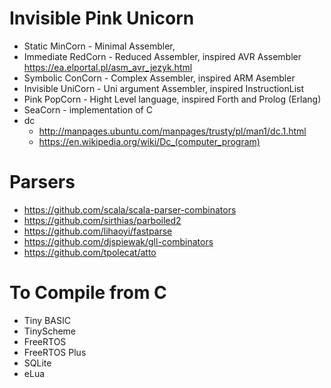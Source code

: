 # Invisible Pink Unicorn
* Static MinCorn - Minimal Assembler,  
* Immediate RedCorn - Reduced Assembler, inspired AVR Assembler https://ea.elportal.pl/asm_avr_jezyk.html
* Symbolic ConCorn - Complex Assembler, inspired ARM Asembler 
* Invisible UniCorn - Uni argument Assembler, inspired InstructionList
* Pink PopCorn - Hight Level language, inspired Forth and Prolog (Erlang)
* SeaCorn - implementation of C
* dc
  * http://manpages.ubuntu.com/manpages/trusty/pl/man1/dc.1.html
  * https://en.wikipedia.org/wiki/Dc_(computer_program)
  
# Parsers
* https://github.com/scala/scala-parser-combinators
* https://github.com/sirthias/parboiled2
* https://github.com/lihaoyi/fastparse
* https://github.com/djspiewak/gll-combinators
* https://github.com/tpolecat/atto

# To Compile from C
* Tiny BASIC
* TinyScheme
* FreeRTOS
* FreeRTOS Plus
* SQLite
* eLua
